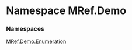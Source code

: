 ﻿# <a id="MRef_Demo"></a> Namespace MRef.Demo

### Namespaces

 [MRef.Demo.Enumeration](MRef.Demo.Enumeration.md)

